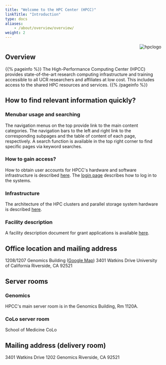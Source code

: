 ```yaml
---
title: "Welcome to the HPC Center (HPCC)"
linkTitle: "Introduction"
type: docs
aliases:
    - /about/overview/overview/
weight: 2
---
```


<img align="right" title="hpclogo" src="/img/background_small.jpg"><img/>

## Overview

{{% pageinfo %}}
The High-Performance Computing Center (HPCC) provides state-of-the-art research computing
infrastructure and training accessible to all UCR researchers and affiliates at low cost. This
includes access to the shared HPC resources and services. 
{{% /pageinfo %}}

## How to find relevant information quickly?

### Menubar usage and searching

The navigation menus on the top provide link to the main content categories.
The navigation bars to the left and right link to the corresponding subpages and
the table of content of each page, respectively. A search function is available in 
the top right corner to find specific pages via keyword searches.

### How to gain access?

How to obtain user accounts for HPCC's hardware and software infrastructure is described [here](https://hpcc.ucr.edu/about/overview/access/).
The [login page](https://hpcc.ucr.edu/manuals/access/login/) describes how to log in to the systems.

### Infrastructure 

The architecture of the HPC clusters and parallel storage system hardware is described [here](https://hpcc.ucr.edu/about/hardware/overview/).

### Facility description 

A facility description document for grant applications is available [here](https://goo.gl/43eOwQ).




## Office location and mailing address

1208/1207 Genomics Building ([Google Map](https://goo.gl/OVKyxv))
3401 Watkins Drive
University of California
Riverside, CA 92521

## Server rooms

### Genomics

HPCC's main server room is in the Genomics Building, Rm 1120A.

### CoLo server room

School of Medicine CoLo


## Mailing address (delivery room)

3401 Watkins Drive
1202 Genomics
Riverside, CA 92521

